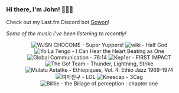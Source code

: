 ### Hi there, I'm John! 🏄🏻‍♂️

Check out my Last.fm Discord bot [Gowon](http://gowon.ca)!

_Some of the music I've been listening to recently!_


<!-- lastfm -->
<p align="center"><img src="https://lastfm.freetls.fastly.net/i/u/64s/410a74fbd2a439b6f63dafa2576ef026.jpg" title="WJSN CHOCOME - Super Yuppers!"> <img src="https://lastfm.freetls.fastly.net/i/u/64s/fe97a95f798e1da433b0ab9350cd09ab.jpg" title="wiki - Half God"> <img src="https://lastfm.freetls.fastly.net/i/u/64s/a073ac85e2fb427e99cb2d154af8935b.png" title="Yo La Tengo - I Can Hear the Heart Beating as One"> <img src="https://lastfm.freetls.fastly.net/i/u/64s/172eff5748f3d7d4e6b31e31f32f4427.jpg" title="Global Communication - 76:14"> <img src="https://lastfm.freetls.fastly.net/i/u/64s/2a9572122f9e4b6949354c3761219b41.jpg" title="Kep1er - FIRST IMPACT"> <img src="https://lastfm.freetls.fastly.net/i/u/64s/11421ccb37594b389f704247c3cabbdf.png" title="The Go! Team - Thunder, Lightning, Strike"> <img src="https://lastfm.freetls.fastly.net/i/u/64s/fd35e0a735ec0cdce90261a22ecad8c0.jpg" title="Mulatu Astatke - Ethiopiques, Vol. 4: Ethio Jazz 1969-1974"> <img src="https://lastfm.freetls.fastly.net/i/u/64s/bb4ac819cf8a51dfc901355dbbfa5c02.png" title="여자친구 - LOL"> <img src="https://lastfm.freetls.fastly.net/i/u/64s/27f58f85531c2fa44ca37bcab7e79a21.jpg" title="Kneecap - 3Cag"> <img src="https://lastfm.freetls.fastly.net/i/u/64s/08db132f06ee21b4976a29c8e5a9d2e1.jpg" title="Billlie - the Billage of perception : chapter one"> </p>
